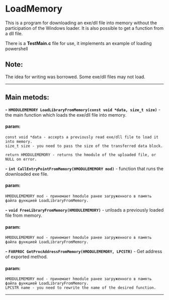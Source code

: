 # LoadMemory
This is a program for downloading an exe/dll file into memory without the participation of the Windows loader.
It is also possible to get a function from a dll file.

There is a __TestMain.c__ file for use, it implements an example of loading powershell

## Note:

The idea for writing was borrowed.
Some exe/dll files may not load.
___
## Main metods:

**-** **`HMODULEMEMORY LoadLibraryFromMemory(const void *data, size_t size)`** - the main function which loads the exe/dll file into memory.
#### param:
    const void *data - accepts a previously read exe/dll file to load it into memory.
    size_t size - you need to pass the size of the transferred data block.

    return HMODULEMEMORY - returns the hmodule of the uploaded file, or NULL on error.

**-** **`int CallEntryPointFromMemory(HMODULEMEMORY mod)`** - function that runs the downloaded exe file.
#### param:
    HMODULEMEMORY mod - принемает hmodule ранее загруженного в память файла функцией LoadLibraryFromMemory.

**-** **`void FreeLibraryFromMemory(HMODULEMEMORY)`** - unloads a previously loaded file from memory.
#### param:
    HMODULEMEMORY mod - принемает hmodule ранее загруженного в память файла функцией LoadLibraryFromMemory.

**-** **`FARPROC GetProcAddressFromMemory(HMODULEMEMORY, LPCSTR)`** - Get address of exported method.
#### param:
    HMODULEMEMORY mod - принемает hmodule ранее загруженного в память файла функцией LoadLibraryFromMemory.
    LPCSTR name - you need to rewrite the name of the desired function.
___
